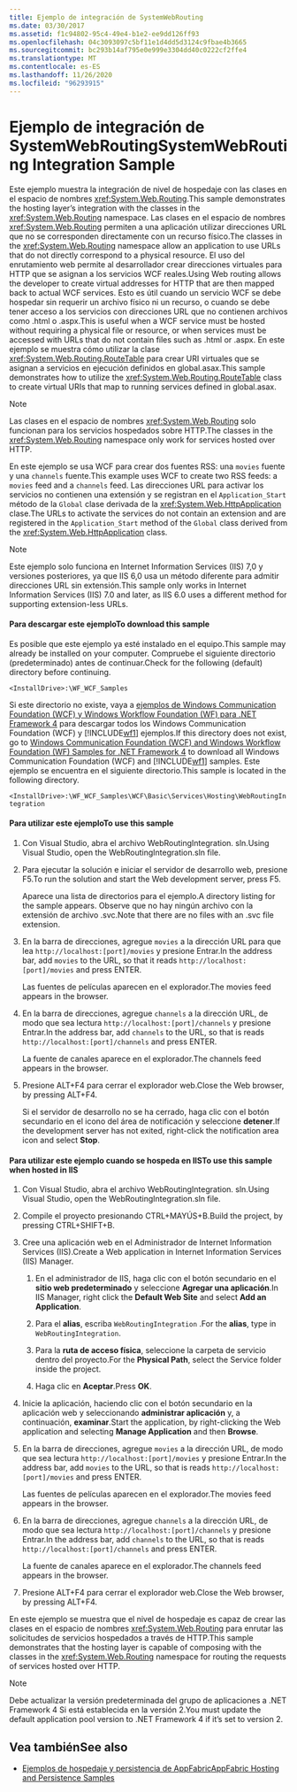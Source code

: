 ```yaml
---
title: Ejemplo de integración de SystemWebRouting
ms.date: 03/30/2017
ms.assetid: f1c94802-95c4-49e4-b1e2-ee9dd126ff93
ms.openlocfilehash: 04c3093097c5bf11e1d4dd5d3124c9fbae4b3665
ms.sourcegitcommit: bc293b14af795e0e999e3304dd40c0222cf2ffe4
ms.translationtype: MT
ms.contentlocale: es-ES
ms.lasthandoff: 11/26/2020
ms.locfileid: "96293915"
---
```

# <a name="systemwebrouting-integration-sample"></a><span data-ttu-id="4fb86-102">Ejemplo de integración de SystemWebRouting</span><span class="sxs-lookup"><span data-stu-id="4fb86-102">SystemWebRouting Integration Sample</span></span>

<span data-ttu-id="4fb86-103">Este ejemplo muestra la integración de nivel de hospedaje con las clases en el espacio de nombres <xref:System.Web.Routing>.</span><span class="sxs-lookup"><span data-stu-id="4fb86-103">This sample demonstrates the hosting layer’s integration with the classes in the <xref:System.Web.Routing> namespace.</span></span> <span data-ttu-id="4fb86-104">Las clases en el espacio de nombres <xref:System.Web.Routing> permiten a una aplicación utilizar direcciones URL que no se corresponden directamente con un recurso físico.</span><span class="sxs-lookup"><span data-stu-id="4fb86-104">The classes in the <xref:System.Web.Routing> namespace allow an application to use URLs that do not directly correspond to a physical resource.</span></span> <span data-ttu-id="4fb86-105">El uso del enrutamiento web permite al desarrollador crear direcciones virtuales para HTTP que se asignan a los servicios WCF reales.</span><span class="sxs-lookup"><span data-stu-id="4fb86-105">Using Web routing allows the developer to create virtual addresses for HTTP that are then mapped back to actual WCF services.</span></span> <span data-ttu-id="4fb86-106">Esto es útil cuando un servicio WCF se debe hospedar sin requerir un archivo físico ni un recurso, o cuando se debe tener acceso a los servicios con direcciones URL que no contienen archivos como .html o .aspx.</span><span class="sxs-lookup"><span data-stu-id="4fb86-106">This is useful when a WCF service must be hosted without requiring a physical file or resource, or when services must be accessed with URLs that do not contain files such as .html or .aspx.</span></span> <span data-ttu-id="4fb86-107">En este ejemplo se muestra cómo utilizar la clase <xref:System.Web.Routing.RouteTable> para crear URI virtuales que se asignan a servicios en ejecución definidos en global.asax.</span><span class="sxs-lookup"><span data-stu-id="4fb86-107">This sample demonstrates how to utilize the <xref:System.Web.Routing.RouteTable> class to create virtual URIs that map to running services defined in global.asax.</span></span>

> [!NOTE]
> <span data-ttu-id="4fb86-108">Las clases en el espacio de nombres <xref:System.Web.Routing> solo funcionan para los servicios hospedados sobre HTTP.</span><span class="sxs-lookup"><span data-stu-id="4fb86-108">The classes in the <xref:System.Web.Routing> namespace only work for services hosted over HTTP.</span></span>  
  
<span data-ttu-id="4fb86-109">En este ejemplo se usa WCF para crear dos fuentes RSS: una `movies` fuente y una `channels` fuente.</span><span class="sxs-lookup"><span data-stu-id="4fb86-109">This example uses WCF to create two RSS feeds: a `movies` feed and a `channels` feed.</span></span> <span data-ttu-id="4fb86-110">Las direcciones URL para activar los servicios no contienen una extensión y se registran en el `Application_Start` método de la `Global` clase derivada de la <xref:System.Web.HttpApplication> clase.</span><span class="sxs-lookup"><span data-stu-id="4fb86-110">The URLs to activate the services do not contain an extension and are registered in the `Application_Start` method of the `Global` class derived from the <xref:System.Web.HttpApplication> class.</span></span>  
  
> [!NOTE]
> <span data-ttu-id="4fb86-111">Este ejemplo solo funciona en Internet Information Services (IIS) 7,0 y versiones posteriores, ya que IIS 6,0 usa un método diferente para admitir direcciones URL sin extensión.</span><span class="sxs-lookup"><span data-stu-id="4fb86-111">This sample only works in Internet Information Services (IIS) 7.0 and later, as IIS 6.0 uses a different method for supporting extension-less URLs.</span></span>  

#### <a name="to-download-this-sample"></a><span data-ttu-id="4fb86-112">Para descargar este ejemplo</span><span class="sxs-lookup"><span data-stu-id="4fb86-112">To download this sample</span></span>
  
<span data-ttu-id="4fb86-113">Es posible que este ejemplo ya esté instalado en el equipo.</span><span class="sxs-lookup"><span data-stu-id="4fb86-113">This sample may already be installed on your computer.</span></span> <span data-ttu-id="4fb86-114">Compruebe el siguiente directorio (predeterminado) antes de continuar.</span><span class="sxs-lookup"><span data-stu-id="4fb86-114">Check for the following (default) directory before continuing.</span></span>  

`<InstallDrive>:\WF_WCF_Samples`  

 <span data-ttu-id="4fb86-115">Si este directorio no existe, vaya a [ejemplos de Windows Communication Foundation (WCF) y Windows Workflow Foundation (WF) para .NET Framework 4](https://www.microsoft.com/download/details.aspx?id=21459) para descargar todos los Windows Communication Foundation (WCF) y [!INCLUDE[wf1](../../../../includes/wf1-md.md)] ejemplos.</span><span class="sxs-lookup"><span data-stu-id="4fb86-115">If this directory does not exist, go to [Windows Communication Foundation (WCF) and Windows Workflow Foundation (WF) Samples for .NET Framework 4](https://www.microsoft.com/download/details.aspx?id=21459) to download all Windows Communication Foundation (WCF) and [!INCLUDE[wf1](../../../../includes/wf1-md.md)] samples.</span></span> <span data-ttu-id="4fb86-116">Este ejemplo se encuentra en el siguiente directorio.</span><span class="sxs-lookup"><span data-stu-id="4fb86-116">This sample is located in the following directory.</span></span>  

`<InstallDrive>:\WF_WCF_Samples\WCF\Basic\Services\Hosting\WebRoutingIntegration`  
  
#### <a name="to-use-this-sample"></a><span data-ttu-id="4fb86-117">Para utilizar este ejemplo</span><span class="sxs-lookup"><span data-stu-id="4fb86-117">To use this sample</span></span>  
  
1. <span data-ttu-id="4fb86-118">Con Visual Studio, abra el archivo WebRoutingIntegration. sln.</span><span class="sxs-lookup"><span data-stu-id="4fb86-118">Using Visual Studio, open the WebRoutingIntegration.sln file.</span></span>  
  
2. <span data-ttu-id="4fb86-119">Para ejecutar la solución e iniciar el servidor de desarrollo web, presione F5.</span><span class="sxs-lookup"><span data-stu-id="4fb86-119">To run the solution and start the Web development server, press F5.</span></span>  
  
     <span data-ttu-id="4fb86-120">Aparece una lista de directorios para el ejemplo.</span><span class="sxs-lookup"><span data-stu-id="4fb86-120">A directory listing for the sample appears.</span></span> <span data-ttu-id="4fb86-121">Observe que no hay ningún archivo con la extensión de archivo .svc.</span><span class="sxs-lookup"><span data-stu-id="4fb86-121">Note that there are no files with an .svc file extension.</span></span>  
  
3. <span data-ttu-id="4fb86-122">En la barra de direcciones, agregue `movies` a la dirección URL para que lea `http://localhost:[port]/movies` y presione Entrar.</span><span class="sxs-lookup"><span data-stu-id="4fb86-122">In the address bar, add `movies` to the URL, so that it reads `http://localhost:[port]/movies` and press ENTER.</span></span>  
  
     <span data-ttu-id="4fb86-123">Las fuentes de películas aparecen en el explorador.</span><span class="sxs-lookup"><span data-stu-id="4fb86-123">The movies feed appears in the browser.</span></span>  
  
4. <span data-ttu-id="4fb86-124">En la barra de direcciones, agregue `channels` a la dirección URL, de modo que sea lectura `http://localhost:[port]/channels` y presione Entrar.</span><span class="sxs-lookup"><span data-stu-id="4fb86-124">In the address bar, add `channels` to the URL, so that is reads `http://localhost:[port]/channels` and press ENTER.</span></span>  
  
     <span data-ttu-id="4fb86-125">La fuente de canales aparece en el explorador.</span><span class="sxs-lookup"><span data-stu-id="4fb86-125">The channels feed appears in the browser.</span></span>  
  
5. <span data-ttu-id="4fb86-126">Presione ALT+F4 para cerrar el explorador web.</span><span class="sxs-lookup"><span data-stu-id="4fb86-126">Close the Web browser, by pressing ALT+F4.</span></span>  
  
     <span data-ttu-id="4fb86-127">Si el servidor de desarrollo no se ha cerrado, haga clic con el botón secundario en el icono del área de notificación y seleccione **detener**.</span><span class="sxs-lookup"><span data-stu-id="4fb86-127">If the development server has not exited, right-click the notification area icon and select **Stop**.</span></span>  
  
#### <a name="to-use-this-sample-when-hosted-in-iis"></a><span data-ttu-id="4fb86-128">Para utilizar este ejemplo cuando se hospeda en IIS</span><span class="sxs-lookup"><span data-stu-id="4fb86-128">To use this sample when hosted in IIS</span></span>  
  
1. <span data-ttu-id="4fb86-129">Con Visual Studio, abra el archivo WebRoutingIntegration. sln.</span><span class="sxs-lookup"><span data-stu-id="4fb86-129">Using Visual Studio, open the WebRoutingIntegration.sln file.</span></span>  
  
2. <span data-ttu-id="4fb86-130">Compile el proyecto presionando CTRL+MAYÚS+B.</span><span class="sxs-lookup"><span data-stu-id="4fb86-130">Build the project, by pressing CTRL+SHIFT+B.</span></span>  
  
3. <span data-ttu-id="4fb86-131">Cree una aplicación web en el Administrador de Internet Information Services (IIS).</span><span class="sxs-lookup"><span data-stu-id="4fb86-131">Create a Web application in Internet Information Services (IIS) Manager.</span></span>  
  
    1. <span data-ttu-id="4fb86-132">En el administrador de IIS, haga clic con el botón secundario en el **sitio web predeterminado** y seleccione **Agregar una aplicación**.</span><span class="sxs-lookup"><span data-stu-id="4fb86-132">In IIS Manager, right click the **Default Web Site** and select **Add an Application**.</span></span>  
  
    2. <span data-ttu-id="4fb86-133">Para el **alias**, escriba `WebRoutingIntegration` .</span><span class="sxs-lookup"><span data-stu-id="4fb86-133">For the **alias**, type in `WebRoutingIntegration`.</span></span>  
  
    3. <span data-ttu-id="4fb86-134">Para la **ruta de acceso física**, seleccione la carpeta de servicio dentro del proyecto.</span><span class="sxs-lookup"><span data-stu-id="4fb86-134">For the **Physical Path**, select the Service folder inside the project.</span></span>  
  
    4. <span data-ttu-id="4fb86-135">Haga clic en **Aceptar**.</span><span class="sxs-lookup"><span data-stu-id="4fb86-135">Press **OK**.</span></span>  
  
4. <span data-ttu-id="4fb86-136">Inicie la aplicación, haciendo clic con el botón secundario en la aplicación web y seleccionando **administrar aplicación** y, a continuación, **examinar**.</span><span class="sxs-lookup"><span data-stu-id="4fb86-136">Start the application, by right-clicking the Web application and selecting **Manage Application** and then **Browse**.</span></span>  
  
5. <span data-ttu-id="4fb86-137">En la barra de direcciones, agregue `movies` a la dirección URL, de modo que sea lectura `http://localhost:[port]/movies` y presione Entrar.</span><span class="sxs-lookup"><span data-stu-id="4fb86-137">In the address bar, add `movies` to the URL, so that is reads `http://localhost:[port]/movies` and press ENTER.</span></span>  
  
     <span data-ttu-id="4fb86-138">Las fuentes de películas aparecen en el explorador.</span><span class="sxs-lookup"><span data-stu-id="4fb86-138">The movies feed appears in the browser.</span></span>  
  
6. <span data-ttu-id="4fb86-139">En la barra de direcciones, agregue `channels` a la dirección URL, de modo que sea lectura `http://localhost:[port]/channels` y presione Entrar.</span><span class="sxs-lookup"><span data-stu-id="4fb86-139">In the address bar, add `channels` to the URL, so that is reads `http://localhost:[port]/channels` and press ENTER.</span></span>  
  
     <span data-ttu-id="4fb86-140">La fuente de canales aparece en el explorador.</span><span class="sxs-lookup"><span data-stu-id="4fb86-140">The channels feed appears in the browser.</span></span>  
  
7. <span data-ttu-id="4fb86-141">Presione ALT+F4 para cerrar el explorador web.</span><span class="sxs-lookup"><span data-stu-id="4fb86-141">Close the Web browser, by pressing ALT+F4.</span></span>  
  
 <span data-ttu-id="4fb86-142">En este ejemplo se muestra que el nivel de hospedaje es capaz de crear las clases en el espacio de nombres <xref:System.Web.Routing> para enrutar las solicitudes de servicios hospedados a través de HTTP.</span><span class="sxs-lookup"><span data-stu-id="4fb86-142">This sample demonstrates that the hosting layer is capable of composing with the classes in the <xref:System.Web.Routing> namespace for routing the requests of services hosted over HTTP.</span></span>  
  
> [!NOTE]
> <span data-ttu-id="4fb86-143">Debe actualizar la versión predeterminada del grupo de aplicaciones a .NET Framework 4 Si está establecida en la versión 2.</span><span class="sxs-lookup"><span data-stu-id="4fb86-143">You must update the default application pool version to .NET Framework 4 if it’s set to version 2.</span></span>  
  
## <a name="see-also"></a><span data-ttu-id="4fb86-144">Vea también</span><span class="sxs-lookup"><span data-stu-id="4fb86-144">See also</span></span>

- <span data-ttu-id="4fb86-145">[Ejemplos de hospedaje y persistencia de AppFabric](/previous-versions/appfabric/ff383418(v=azure.10))</span><span class="sxs-lookup"><span data-stu-id="4fb86-145">[AppFabric Hosting and Persistence Samples](/previous-versions/appfabric/ff383418(v=azure.10))</span></span>
